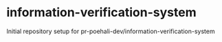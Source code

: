 # information-verification-system

Initial repository setup for pr-poehali-dev/information-verification-system